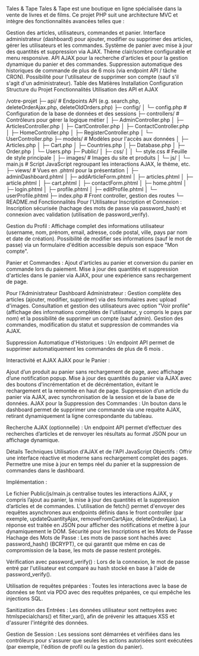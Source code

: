 Tales & Tape
Tales & Tape est une boutique en ligne spécialisée dans la vente de livres et de films. Ce projet PHP suit une architecture MVC et intègre des fonctionnalités avancées telles que :

Gestion des articles, utilisateurs, commandes et panier.
Interface administrateur (dashboard) pour ajouter, modifier ou supprimer des articles, gérer les utilisateurs et les commandes.
Système de panier avec mise à jour des quantités et suppression via AJAX.
Thème clair/sombre configurable et menu responsive.
API AJAX pour la recherche d'articles et pour la gestion dynamique du panier et des commandes.
Suppression automatique des historiques de commande de plus de 6 mois (via endpoint API / tâche CRON).
Possibilité pour l'utilisateur de supprimer son compte (sauf s'il s'agit d'un administrateur).
Table des Matières
Installation
Configuration
Structure du Projet
Fonctionnalités
Utilisation des API et AJAX

/votre-projet
├─ api/                   # Endpoints API (e.g. search.php, deleteOrderAjax.php, deleteOldOrders.php)
├─ config/
│   └─ config.php         # Configuration de la base de données et des sessions
├─ controllers/           # Contrôleurs pour gérer la logique métier
│   ├─ AdminController.php
│   ├─ ArticlesController.php
│   ├─ CartController.php
│   ├─ ContactController.php
│   ├─ HomeController.php
│   ├─ RegisterController.php
│   └─ UserController.php
├─ models/                # Modèles pour l'accès aux données
│   ├─ Articles.php
│   ├─ Cart.php
│   ├─ Countries.php
│   ├─ Database.php
│   ├─ Order.php
│   └─ Users.php
├─ Public/
│   ├─ css/
│   │   └─ style.css      # Feuille de style principale
│   ├─ images/            # Images du site et produits
│   └─ js/
│       └─ main.js        # Script JavaScript regroupant les interactions AJAX, le thème, etc.
├─ views/                 # Vues en .phtml pour la présentation
│   ├─ adminDashboard.phtml
│   ├─ addArticleForm.phtml
│   ├─ articles.phtml
│   ├─ article.phtml
│   ├─ cart.phtml
│   ├─ contactForm.phtml
│   ├─ home.phtml
│   ├─ login.phtml
│   ├─ profile.phtml
│   ├─ editProfile.phtml
│   └─ userProfile.phtml
├─ index.php              # Front controller, gestion des routes
└─ README.md
Fonctionnalités
Pour l'Utilisateur
Inscription et Connexion :
Inscription sécurisée (hachage des mots de passe via password_hash) et connexion avec validation (utilisation de password_verify).

Gestion du Profil :
Affichage complet des informations utilisateur (username, nom, prénom, email, adresse, code postal, ville, pays par nom et date de création).
Possibilité de modifier ses informations (sauf le mot de passe) via un formulaire d'édition accessible depuis son espace "Mon compte".

Panier et Commandes :
Ajout d'articles au panier et conversion du panier en commande lors du paiement.
Mise à jour des quantités et suppression d'articles dans le panier via AJAX, pour une expérience sans rechargement de page.

Pour l'Administrateur
Dashboard Administrateur :
Gestion complète des articles (ajouter, modifier, supprimer) via des formulaires avec upload d'images.
Consultation et gestion des utilisateurs avec option "Voir profile" (affichage des informations complètes de l'utilisateur, y compris le pays par nom) et la possibilité de supprimer un compte (sauf admin).
Gestion des commandes, modification du statut et suppression de commandes via AJAX.

Suppression Automatique d'Historiques :
Un endpoint API permet de supprimer automatiquement les commandes de plus de 6 mois .

Interactivité et AJAX
AJAX pour le Panier :

Ajout d’un produit au panier sans rechargement de page, avec affichage d’une notification popup.
Mise à jour des quantités du panier via AJAX avec des boutons d'incrémentation et de décrémentation, évitant le rechargement et la remontée en haut de page.
Suppression d’un article du panier via AJAX, avec synchronisation de la session et de la base de données.
AJAX pour la Suppression des Commandes :
Un bouton dans le dashboard permet de supprimer une commande via une requête AJAX, retirant dynamiquement la ligne correspondante du tableau.

Recherche AJAX (optionnelle) :
Un endpoint API permet d’effectuer des recherches d’articles et de renvoyer les résultats au format JSON pour un affichage dynamique.

Détails Techniques
Utilisation d'AJAX et de l'API JavaScript
Objectifs :
Offrir une interface réactive et moderne sans rechargement complet des pages.
Permettre une mise à jour en temps réel du panier et la suppression de commandes dans le dashboard.

Implémentation :

Le fichier Public/js/main.js centralise toutes les interactions AJAX, y compris l’ajout au panier, la mise à jour des quantités et la suppression d’articles et de commandes.
L'utilisation de fetch() permet d'envoyer des requêtes asynchrones aux endpoints définis dans le front controller (par exemple, updateQuantityAjax, removeFromCartAjax, deleteOrderAjax).
La réponse est traitée en JSON pour afficher des notifications et mettre à jour dynamiquement le DOM.
Sécurité pour les Inscriptions et les Mots de Passe
Hachage des Mots de Passe :
Les mots de passe sont hachés avec password_hash() (BCRYPT), ce qui garantit que même en cas de compromission de la base, les mots de passe restent protégés.

Vérification avec password_verify() :
Lors de la connexion, le mot de passe entré par l'utilisateur est comparé au hash stocké en base à l'aide de password_verify().

Utilisation de requêtes préparées :
Toutes les interactions avec la base de données se font via PDO avec des requêtes préparées, ce qui empêche les injections SQL.

Sanitization des Entrées :
Les données utilisateur sont nettoyées avec htmlspecialchars() et filter_var(), afin de prévenir les attaques XSS et d'assurer l'intégrité des données.

Gestion de Session :
Les sessions sont démarrées et vérifiées dans les contrôleurs pour s'assurer que seules les actions autorisées sont exécutées (par exemple, l'édition de profil ou la gestion du panier).

